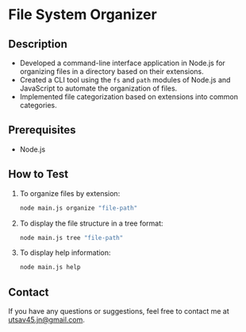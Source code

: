 # File System Organizer

## Description
- Developed a command-line interface application in Node.js for organizing files in a directory based on their extensions.
- Created a CLI tool using the `fs` and `path` modules of Node.js and JavaScript to automate the organization of files.
- Implemented file categorization based on extensions into common categories.

## Prerequisites
- Node.js

## How to Test
1. To organize files by extension:
   ```bash
   node main.js organize "file-path"
   ```
2. To display the file structure in a tree format:
   ```bash
   node main.js tree "file-path"
   ```
3. To display help information:
   ```bash
   node main.js help
   ```

## Contact
If you have any questions or suggestions, feel free to contact me at [utsav45.jn@gmail.com](mailto:utsav45.jn@gmail.com).
